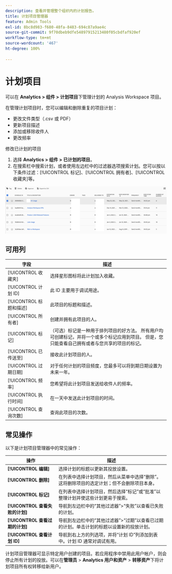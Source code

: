 ```yaml
---
description: 查看并管理整个组织内的计划报告。
title: 计划项目管理器
feature: Admin Tools
exl-id: 8bc8d983-f680-48fa-8483-694c87a9ae4c
source-git-commit: 9f70dbeb9dfe54897915213480f05cbdfaf920ef
workflow-type: tm+mt
source-wordcount: '467'
ht-degree: 100%

---
```


# 计划项目

可以在 **Analytics > 组件 > 计划项目**&#x200B;下管理计划的 Analysis Workspace 项目。

在管理计划项目时，您可以编辑和删除重复的项目计划：

* 更改文件类型（.csv 或 PDF）
* 更新项目描述
* 添加或移除收件人
* 更改频率

修改已计划的项目

1. 选择 **Analytics > 组件 > 已计划的项目**。
1. 在搜索栏中搜索计划，或者使用左边栏中的过滤器选项搜索计划。您可以按以下条件过滤：[!UICONTROL 标记]、[!UICONTROL 拥有者]、[!UICONTROL 收藏夹]等。

![显示已计划的项目列表的屏幕快照，其中的列显示标题、所有者、标记、交付位置以及“可用列”部分中描述的其他列。](assets/scheduled-project-manager2.png)

## 可用列

| 字段 | 描述 |
| --- | --- |
| [!UICONTROL 收藏夹] | 选择星形图标将此计划加入收藏。 |
| [!UICONTROL 计划 ID] | 此 ID 主要用于调试用途。 |
| [!UICONTROL 标题和描述] | 此项目的标题和描述。 |
| [!UICONTROL 所有者] | 创建并拥有此项目的人。 |
| [!UICONTROL 标记] | （可选）标记是一种用于排列项目的好方法。 所有用户均可创建标记，并将一个或多个标记应用到项目。 但是，您只能查看自己拥有或者与您共享的项目的标记。 |
| [!UICONTROL 已传送至] | 接收此计划项目的人。 |
| [!UICONTROL 过期日期] | 对于任何计划的项目频度，您最多可以将到期日期设置为未来一年。 |
| [!UICONTROL 频率] | 您希望将此计划项目发送给收件人的频率。 |
| [!UICONTROL 执行时间] | 在一天中发送此计划项目的时间。 |
| [!UICONTROL 查询次数] | 查询此项目的次数。 |

## 常见操作

以下是计划项目管理器中的常见操作：

| 操作 | 描述 |
|---|---|
| **[!UICONTROL 编辑]** | 选择计划的标题以更新其投放设置。 |
| **[!UICONTROL 删除]** | 在列表中选择计划项目，然后从菜单中选择“删除”。这将删除项目的选定计划；但不会删除项目本身。 |
| **[!UICONTROL 标记]** | 在列表中选择计划项目，然后选择“标记”或“批准”以整理计划并使这些计划更易于搜索。 |
| **[!UICONTROL 查看失败的计划]** | 导航到左边栏中的“其他过滤器”>“失败”以查看已失败的计划。 |
| **[!UICONTROL 查看过期的计划]** | 导航到左边栏中的“其他过滤器”>“过期”以查看已过期的计划。单击计划的标题以设置新的投放计划。 |
| **[!UICONTROL 查看计划 ID]** | 导航到右上方的列选项，并将“计划 ID”列添加到表中。计划 ID 通常对调试有用。 |

计划项目管理器可显示特定用户创建的项目。若应用程序中禁用此用户帐户，则会停止所有计划的投放。可以在&#x200B;**管理员** > **Analytics 用户和资产** > **转移资产**&#x200B;下将计划项目所有权转移给新用户。
